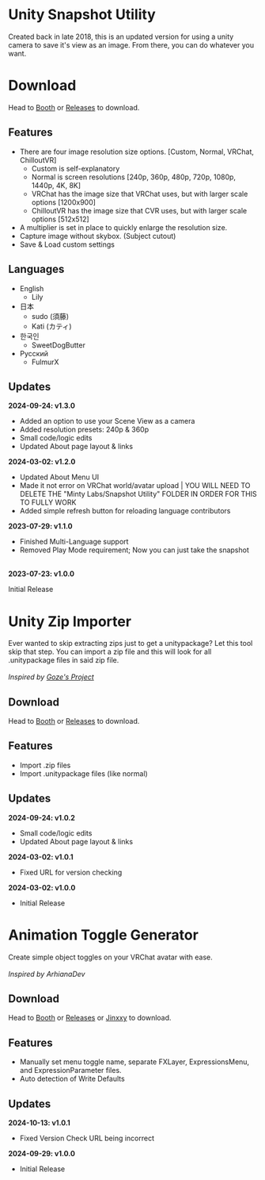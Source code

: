 <h1>Unity Snapshot Utility</h1>
<p>Created back in late 2018, this is an updated version for using a unity camera to save it's view as an image. From there, you can do whatever you want.</p>

<h1>Download</h1>
<p>Head to <a href="https://mintylabs.booth.pm/items/4949097">Booth</a> or <a href="https://github.com/Minty-Labs/Unity-Tools/releases">Releases</a> to download.</p>

<h2>Features</h2>
<ul>
  <li>
    There are four image resolution size options. [Custom, Normal, VRChat, ChilloutVR]
    <ul>
      <li>Custom is self-explanatory</li>
      <li>Normal is screen resolutions [240p, 360p, 480p, 720p, 1080p, 1440p, 4K, 8K]</li>
      <li>VRChat has the image size that VRChat uses, but with larger scale options [1200x900]</li>
      <li>ChilloutVR has the image size that CVR uses, but with larger scale options [512x512]</li>
    </ul>
  </li>
  <li>A multiplier is set in place to quickly enlarge the resolution size.</li>
  <li>Capture image without skybox. (Subject cutout)</li>
  <li>Save & Load custom settings</li>
</ul>

<h2>Languages</h2>
<p>
  <ul>
    <li>English
      <ul>
        <li>Lily</li>
      </ul>
    </li>
    <li>日本
      <ul>
        <li>sudo (須藤)</li>
        <li>Kati (カティ)</li>
      </ul>
    </li>
    <li>한국인
      <ul>
        <li>SweetDogButter</li>
      </ul>
    </li>
    <li>Русский
      <ul>
        <li>FulmurX</li>
      </ul>
    </li>
  </ul>
</p>

<h2>Updates</h2>
<b>2024-09-24: v1.3.0</b>
<p>
  <ul>
    <li>Added an option to use your Scene View as a camera</li>
    <li>Added resolution presets: 240p & 360p</li>
    <li>Small code/logic edits</li>
    <li>Updated About page layout & links</li>
  </ul>
</p>
<b>2024-03-02: v1.2.0</b>
<p>
  <ul>
    <li>Updated About Menu UI</li>
    <li>Made it not error on VRChat world/avatar upload | YOU WILL NEED TO DELETE THE "Minty Labs/Snapshot Utility" FOLDER IN ORDER FOR THIS TO FULLY WORK</li>
    <li>Added simple refresh button for reloading language contributors</li>
  </ul>
</p>
<b>2023-07-29: v1.1.0</b>
<p>
  <ul>
    <li>Finished Multi-Language support</li>
    <li>Removed Play Mode requirement; Now you can just take the snapshot</li>
  </ul>
</p>
<br>
<b>2023-07-23: v1.0.0</b>
<p>Initial Release</p>

<h1>Unity Zip Importer</h1>
<p>Ever wanted to skip extracting zips just to get a unitypackage? Let this tool skip that step. You can import a zip file and this will look for all .unitypackage files in said zip file.
<br><br>
<i>Inspired by <a href="https://goze.booth.pm/items/4571505" target="_blank">Goze's Project</a></i>
</p>

<h2>Download</h2>
<p>Head to <a href="https://mintylabs.booth.pm/items/5527952">Booth</a> or <a href="https://github.com/Minty-Labs/Unity-Tools/releases">Releases</a> to download.</p>

<h2>Features</h2>
<ul>
  <li>Import .zip files</li>
  <li>Import .unitypackage files (like normal)</li>
</ul>

<h2>Updates</h2>
<b>2024-09-24: v1.0.2</b>
<p>
  <ul>
    <li>Small code/logic edits</li>
    <li>Updated About page layout & links</li>
  </ul>
</p>
<b>2024-03-02: v1.0.1</b>
<p>
  <ul>
    <li>Fixed URL for version checking</li>
  </ul>
</p>
<b>2024-03-02: v1.0.0</b>
<p>
  <ul>
    <li>Initial Release</li>
  </ul>
</p>

<h1>Animation Toggle Generator</h1>
<p>Create simple object toggles on your VRChat avatar with ease.
<br><br>
<i>Inspired by ArhianaDev</i>
</p>

<h2>Download</h2>
<p>Head to <a href="https://mintylabs.booth.pm/items/6130982">Booth</a> or <a href="https://github.com/Minty-Labs/Unity-Tools/releases">Releases</a> or <a href="https://jinxxy.com/MintLily/AnimationToggleGenerator">Jinxxy</a> to download.</p>

<h2>Features</h2>
<ul>
  <li>Manually set menu toggle name, separate FXLayer, ExpressionsMenu, and ExpressionParameter files.</li>
  <li>Auto detection of Write Defaults</li>
</ul>

<h2>Updates</h2>
<b>2024-10-13: v1.0.1</b>
<p>
  <ul>
    <li>Fixed Version Check URL being incorrect</li>
  </ul>
</p>

<b>2024-09-29: v1.0.0</b>
<p>
  <ul>
    <li>Initial Release</li>
  </ul>
</p>